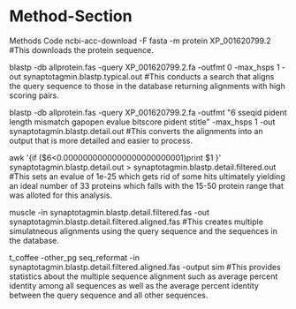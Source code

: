 # Method-Section
Methods Code
ncbi-acc-download -F fasta -m protein XP_001620799.2
#This downloads the protein sequence. 

blastp -db allprotein.fas -query XP_001620799.2.fa -outfmt 0 -max_hsps 1 -out synaptotagmin.blastp.typical.out
#This conducts a search that aligns the query sequence to those in the database returning alignments with high scoring pairs. 

blastp -db allprotein.fas -query XP_001620799.2.fa -outfmt "6 sseqid pident length mismatch gapopen evalue bitscore pident stitle" -max_hsps 1 -out synaptotagmin.blastp.detail.out
#This converts the alignments into an output that is more detailed and easier to process. 

awk '{if ($6<0.0000000000000000000000001)print $1 }' synaptotagmin.blastp.detail.out > synaptotagmin.blastp.detail.filtered.out
#This sets an evalue of 1e-25 which gets rid of some hits ultimately yielding an ideal number of 33 proteins which falls with the 15-50 protein range that was alloted for this analysis. 

muscle -in synaptotagmin.blastp.detail.filtered.fas -out synaptotagmin.blastp.detail.filtered.aligned.fas
#This creates multiple simulatneous alignments using the query sequence and the sequences in the database. 

t_coffee -other_pg seq_reformat -in synaptotagmin.blastp.detail.filtered.aligned.fas -output sim
#This provides statistics about the multiple sequence alignment such as average percent identity among all sequences as well as the average percent identity between the query sequence and all other sequences. 
